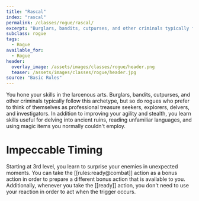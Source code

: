 ```yaml
---
title: "Rascal"
index: "rascal"
permalink: /classes/rogue/rascal/
excerpt: "Burglars, bandits, cutpurses, and other criminals typically follow this archetype, but so do rogues who prefer to think of themselves as professional treasure seekers, explorers, delvers, and investigators."
subclass: rogue
tags:
  - Rogue
available_for:
  - Rogue
header:
  overlay_image: /assets/images/classes/rogue/header.png
  teaser: /assets/images/classes/rogue/header.jpg
source: "Basic Rules"
---
```


You hone your skills in the larcenous arts. Burglars, bandits, cutpurses, and other criminals typically follow this archetype, but so do rogues who prefer to think of themselves as professional treasure seekers, explorers, delvers, and investigators. In addition to improving your agility and stealth, you learn skills useful for delving into ancient ruins, reading unfamiliar languages, and using magic items you normally couldn't employ.

# Impeccable Timing
Starting at 3rd level, you learn to surprise your enemies in unexpected moments. You can take the [[rules:ready@combat]] action as a bonus action in order to prepare a different bonus action that is available to you. Additionally, whenever you take the [[ready]] action, you don't need to use your reaction in order to act when the trigger occurs.
